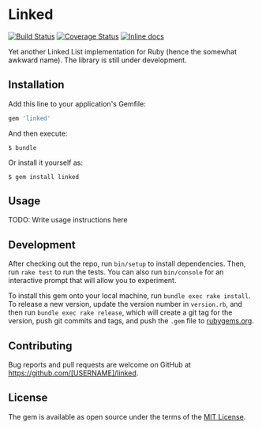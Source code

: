 # Linked

[![Build Status](https://travis-ci.org/seblindberg/ruby-linked.svg?branch=master)](https://travis-ci.org/seblindberg/ruby-linked)
[![Coverage Status](https://coveralls.io/repos/github/seblindberg/ruby-linked/badge.svg?branch=master)](https://coveralls.io/github/seblindberg/ruby-linked?branch=master)
[![Inline docs](http://inch-ci.org/github/seblindberg/ruby-linked.svg?branch=master)](http://inch-ci.org/github/seblindberg/ruby-linked)

Yet another Linked List implementation for Ruby (hence the somewhat awkward name). The library is still under development.

## Installation

Add this line to your application's Gemfile:

```ruby
gem 'linked'
```

And then execute:

    $ bundle

Or install it yourself as:

    $ gem install linked

## Usage

TODO: Write usage instructions here

## Development

After checking out the repo, run `bin/setup` to install dependencies. Then, run `rake test` to run the tests. You can also run `bin/console` for an interactive prompt that will allow you to experiment.

To install this gem onto your local machine, run `bundle exec rake install`. To release a new version, update the version number in `version.rb`, and then run `bundle exec rake release`, which will create a git tag for the version, push git commits and tags, and push the `.gem` file to [rubygems.org](https://rubygems.org).

## Contributing

Bug reports and pull requests are welcome on GitHub at https://github.com/[USERNAME]/linked.


## License

The gem is available as open source under the terms of the [MIT License](http://opensource.org/licenses/MIT).

